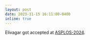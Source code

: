 ```yaml
---
layout: post
date: 2023-11-15 16:11:00-0400
inline: true
---
```


Elivagar got accepted at [ASPLOS-2024](https://www.asplos-conference.org/asplos2024/).
